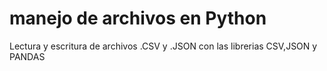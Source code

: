 # manejo de archivos en Python

Lectura y escritura de archivos .CSV y .JSON con las librerias CSV,JSON y PANDAS

